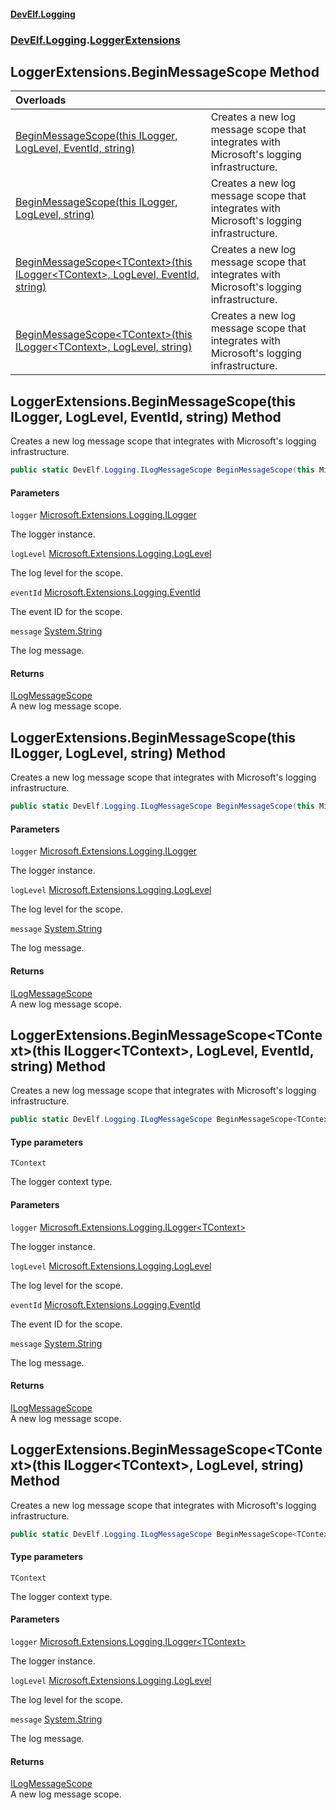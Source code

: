 #### [DevElf\.Logging](README.md 'README')
### [DevElf\.Logging](DevElf.Logging.md 'DevElf\.Logging').[LoggerExtensions](LoggerExtensions.md 'DevElf\.Logging\.LoggerExtensions')

## LoggerExtensions\.BeginMessageScope Method

| Overloads | |
| :--- | :--- |
| [BeginMessageScope\(this ILogger, LogLevel, EventId, string\)](LoggerExtensions.BeginMessageScope.md#DevElf.Logging.LoggerExtensions.BeginMessageScope(thisMicrosoft.Extensions.Logging.ILogger,Microsoft.Extensions.Logging.LogLevel,Microsoft.Extensions.Logging.EventId,string) 'DevElf\.Logging\.LoggerExtensions\.BeginMessageScope\(this Microsoft\.Extensions\.Logging\.ILogger, Microsoft\.Extensions\.Logging\.LogLevel, Microsoft\.Extensions\.Logging\.EventId, string\)') | Creates a new log message scope that integrates with Microsoft's logging infrastructure\. |
| [BeginMessageScope\(this ILogger, LogLevel, string\)](LoggerExtensions.BeginMessageScope.md#DevElf.Logging.LoggerExtensions.BeginMessageScope(thisMicrosoft.Extensions.Logging.ILogger,Microsoft.Extensions.Logging.LogLevel,string) 'DevElf\.Logging\.LoggerExtensions\.BeginMessageScope\(this Microsoft\.Extensions\.Logging\.ILogger, Microsoft\.Extensions\.Logging\.LogLevel, string\)') | Creates a new log message scope that integrates with Microsoft's logging infrastructure\. |
| [BeginMessageScope&lt;TContext&gt;\(this ILogger&lt;TContext&gt;, LogLevel, EventId, string\)](LoggerExtensions.BeginMessageScope.md#DevElf.Logging.LoggerExtensions.BeginMessageScope_TContext_(thisMicrosoft.Extensions.Logging.ILogger_TContext_,Microsoft.Extensions.Logging.LogLevel,Microsoft.Extensions.Logging.EventId,string) 'DevElf\.Logging\.LoggerExtensions\.BeginMessageScope\<TContext\>\(this Microsoft\.Extensions\.Logging\.ILogger\<TContext\>, Microsoft\.Extensions\.Logging\.LogLevel, Microsoft\.Extensions\.Logging\.EventId, string\)') | Creates a new log message scope that integrates with Microsoft's logging infrastructure\. |
| [BeginMessageScope&lt;TContext&gt;\(this ILogger&lt;TContext&gt;, LogLevel, string\)](LoggerExtensions.BeginMessageScope.md#DevElf.Logging.LoggerExtensions.BeginMessageScope_TContext_(thisMicrosoft.Extensions.Logging.ILogger_TContext_,Microsoft.Extensions.Logging.LogLevel,string) 'DevElf\.Logging\.LoggerExtensions\.BeginMessageScope\<TContext\>\(this Microsoft\.Extensions\.Logging\.ILogger\<TContext\>, Microsoft\.Extensions\.Logging\.LogLevel, string\)') | Creates a new log message scope that integrates with Microsoft's logging infrastructure\. |

<a name='DevElf.Logging.LoggerExtensions.BeginMessageScope(thisMicrosoft.Extensions.Logging.ILogger,Microsoft.Extensions.Logging.LogLevel,Microsoft.Extensions.Logging.EventId,string)'></a>

## LoggerExtensions\.BeginMessageScope\(this ILogger, LogLevel, EventId, string\) Method

Creates a new log message scope that integrates with Microsoft's logging infrastructure\.

```csharp
public static DevElf.Logging.ILogMessageScope BeginMessageScope(this Microsoft.Extensions.Logging.ILogger logger, Microsoft.Extensions.Logging.LogLevel logLevel, Microsoft.Extensions.Logging.EventId eventId, string message);
```
#### Parameters

<a name='DevElf.Logging.LoggerExtensions.BeginMessageScope(thisMicrosoft.Extensions.Logging.ILogger,Microsoft.Extensions.Logging.LogLevel,Microsoft.Extensions.Logging.EventId,string).logger'></a>

`logger` [Microsoft\.Extensions\.Logging\.ILogger](https://learn.microsoft.com/en-us/dotnet/api/microsoft.extensions.logging.ilogger 'Microsoft\.Extensions\.Logging\.ILogger')

The logger instance\.

<a name='DevElf.Logging.LoggerExtensions.BeginMessageScope(thisMicrosoft.Extensions.Logging.ILogger,Microsoft.Extensions.Logging.LogLevel,Microsoft.Extensions.Logging.EventId,string).logLevel'></a>

`logLevel` [Microsoft\.Extensions\.Logging\.LogLevel](https://learn.microsoft.com/en-us/dotnet/api/microsoft.extensions.logging.loglevel 'Microsoft\.Extensions\.Logging\.LogLevel')

The log level for the scope\.

<a name='DevElf.Logging.LoggerExtensions.BeginMessageScope(thisMicrosoft.Extensions.Logging.ILogger,Microsoft.Extensions.Logging.LogLevel,Microsoft.Extensions.Logging.EventId,string).eventId'></a>

`eventId` [Microsoft\.Extensions\.Logging\.EventId](https://learn.microsoft.com/en-us/dotnet/api/microsoft.extensions.logging.eventid 'Microsoft\.Extensions\.Logging\.EventId')

The event ID for the scope\.

<a name='DevElf.Logging.LoggerExtensions.BeginMessageScope(thisMicrosoft.Extensions.Logging.ILogger,Microsoft.Extensions.Logging.LogLevel,Microsoft.Extensions.Logging.EventId,string).message'></a>

`message` [System\.String](https://learn.microsoft.com/en-us/dotnet/api/system.string 'System\.String')

The log message\.

#### Returns
[ILogMessageScope](ILogMessageScope.md 'DevElf\.Logging\.ILogMessageScope')  
A new log message scope\.

<a name='DevElf.Logging.LoggerExtensions.BeginMessageScope(thisMicrosoft.Extensions.Logging.ILogger,Microsoft.Extensions.Logging.LogLevel,string)'></a>

## LoggerExtensions\.BeginMessageScope\(this ILogger, LogLevel, string\) Method

Creates a new log message scope that integrates with Microsoft's logging infrastructure\.

```csharp
public static DevElf.Logging.ILogMessageScope BeginMessageScope(this Microsoft.Extensions.Logging.ILogger logger, Microsoft.Extensions.Logging.LogLevel logLevel, string message);
```
#### Parameters

<a name='DevElf.Logging.LoggerExtensions.BeginMessageScope(thisMicrosoft.Extensions.Logging.ILogger,Microsoft.Extensions.Logging.LogLevel,string).logger'></a>

`logger` [Microsoft\.Extensions\.Logging\.ILogger](https://learn.microsoft.com/en-us/dotnet/api/microsoft.extensions.logging.ilogger 'Microsoft\.Extensions\.Logging\.ILogger')

The logger instance\.

<a name='DevElf.Logging.LoggerExtensions.BeginMessageScope(thisMicrosoft.Extensions.Logging.ILogger,Microsoft.Extensions.Logging.LogLevel,string).logLevel'></a>

`logLevel` [Microsoft\.Extensions\.Logging\.LogLevel](https://learn.microsoft.com/en-us/dotnet/api/microsoft.extensions.logging.loglevel 'Microsoft\.Extensions\.Logging\.LogLevel')

The log level for the scope\.

<a name='DevElf.Logging.LoggerExtensions.BeginMessageScope(thisMicrosoft.Extensions.Logging.ILogger,Microsoft.Extensions.Logging.LogLevel,string).message'></a>

`message` [System\.String](https://learn.microsoft.com/en-us/dotnet/api/system.string 'System\.String')

The log message\.

#### Returns
[ILogMessageScope](ILogMessageScope.md 'DevElf\.Logging\.ILogMessageScope')  
A new log message scope\.

<a name='DevElf.Logging.LoggerExtensions.BeginMessageScope_TContext_(thisMicrosoft.Extensions.Logging.ILogger_TContext_,Microsoft.Extensions.Logging.LogLevel,Microsoft.Extensions.Logging.EventId,string)'></a>

## LoggerExtensions\.BeginMessageScope\<TContext\>\(this ILogger\<TContext\>, LogLevel, EventId, string\) Method

Creates a new log message scope that integrates with Microsoft's logging infrastructure\.

```csharp
public static DevElf.Logging.ILogMessageScope BeginMessageScope<TContext>(this Microsoft.Extensions.Logging.ILogger<TContext> logger, Microsoft.Extensions.Logging.LogLevel logLevel, Microsoft.Extensions.Logging.EventId eventId, string message);
```
#### Type parameters

<a name='DevElf.Logging.LoggerExtensions.BeginMessageScope_TContext_(thisMicrosoft.Extensions.Logging.ILogger_TContext_,Microsoft.Extensions.Logging.LogLevel,Microsoft.Extensions.Logging.EventId,string).TContext'></a>

`TContext`

The logger context type\.
#### Parameters

<a name='DevElf.Logging.LoggerExtensions.BeginMessageScope_TContext_(thisMicrosoft.Extensions.Logging.ILogger_TContext_,Microsoft.Extensions.Logging.LogLevel,Microsoft.Extensions.Logging.EventId,string).logger'></a>

`logger` [Microsoft\.Extensions\.Logging\.ILogger&lt;](https://learn.microsoft.com/en-us/dotnet/api/microsoft.extensions.logging.ilogger-1 'Microsoft\.Extensions\.Logging\.ILogger\`1')[TContext](LoggerExtensions.md#DevElf.Logging.LoggerExtensions.BeginMessageScope_TContext_(thisMicrosoft.Extensions.Logging.ILogger_TContext_,Microsoft.Extensions.Logging.LogLevel,Microsoft.Extensions.Logging.EventId,string).TContext 'DevElf\.Logging\.LoggerExtensions\.BeginMessageScope\<TContext\>\(this Microsoft\.Extensions\.Logging\.ILogger\<TContext\>, Microsoft\.Extensions\.Logging\.LogLevel, Microsoft\.Extensions\.Logging\.EventId, string\)\.TContext')[&gt;](https://learn.microsoft.com/en-us/dotnet/api/microsoft.extensions.logging.ilogger-1 'Microsoft\.Extensions\.Logging\.ILogger\`1')

The logger instance\.

<a name='DevElf.Logging.LoggerExtensions.BeginMessageScope_TContext_(thisMicrosoft.Extensions.Logging.ILogger_TContext_,Microsoft.Extensions.Logging.LogLevel,Microsoft.Extensions.Logging.EventId,string).logLevel'></a>

`logLevel` [Microsoft\.Extensions\.Logging\.LogLevel](https://learn.microsoft.com/en-us/dotnet/api/microsoft.extensions.logging.loglevel 'Microsoft\.Extensions\.Logging\.LogLevel')

The log level for the scope\.

<a name='DevElf.Logging.LoggerExtensions.BeginMessageScope_TContext_(thisMicrosoft.Extensions.Logging.ILogger_TContext_,Microsoft.Extensions.Logging.LogLevel,Microsoft.Extensions.Logging.EventId,string).eventId'></a>

`eventId` [Microsoft\.Extensions\.Logging\.EventId](https://learn.microsoft.com/en-us/dotnet/api/microsoft.extensions.logging.eventid 'Microsoft\.Extensions\.Logging\.EventId')

The event ID for the scope\.

<a name='DevElf.Logging.LoggerExtensions.BeginMessageScope_TContext_(thisMicrosoft.Extensions.Logging.ILogger_TContext_,Microsoft.Extensions.Logging.LogLevel,Microsoft.Extensions.Logging.EventId,string).message'></a>

`message` [System\.String](https://learn.microsoft.com/en-us/dotnet/api/system.string 'System\.String')

The log message\.

#### Returns
[ILogMessageScope](ILogMessageScope.md 'DevElf\.Logging\.ILogMessageScope')  
A new log message scope\.

<a name='DevElf.Logging.LoggerExtensions.BeginMessageScope_TContext_(thisMicrosoft.Extensions.Logging.ILogger_TContext_,Microsoft.Extensions.Logging.LogLevel,string)'></a>

## LoggerExtensions\.BeginMessageScope\<TContext\>\(this ILogger\<TContext\>, LogLevel, string\) Method

Creates a new log message scope that integrates with Microsoft's logging infrastructure\.

```csharp
public static DevElf.Logging.ILogMessageScope BeginMessageScope<TContext>(this Microsoft.Extensions.Logging.ILogger<TContext> logger, Microsoft.Extensions.Logging.LogLevel logLevel, string message);
```
#### Type parameters

<a name='DevElf.Logging.LoggerExtensions.BeginMessageScope_TContext_(thisMicrosoft.Extensions.Logging.ILogger_TContext_,Microsoft.Extensions.Logging.LogLevel,string).TContext'></a>

`TContext`

The logger context type\.
#### Parameters

<a name='DevElf.Logging.LoggerExtensions.BeginMessageScope_TContext_(thisMicrosoft.Extensions.Logging.ILogger_TContext_,Microsoft.Extensions.Logging.LogLevel,string).logger'></a>

`logger` [Microsoft\.Extensions\.Logging\.ILogger&lt;](https://learn.microsoft.com/en-us/dotnet/api/microsoft.extensions.logging.ilogger-1 'Microsoft\.Extensions\.Logging\.ILogger\`1')[TContext](LoggerExtensions.md#DevElf.Logging.LoggerExtensions.BeginMessageScope_TContext_(thisMicrosoft.Extensions.Logging.ILogger_TContext_,Microsoft.Extensions.Logging.LogLevel,string).TContext 'DevElf\.Logging\.LoggerExtensions\.BeginMessageScope\<TContext\>\(this Microsoft\.Extensions\.Logging\.ILogger\<TContext\>, Microsoft\.Extensions\.Logging\.LogLevel, string\)\.TContext')[&gt;](https://learn.microsoft.com/en-us/dotnet/api/microsoft.extensions.logging.ilogger-1 'Microsoft\.Extensions\.Logging\.ILogger\`1')

The logger instance\.

<a name='DevElf.Logging.LoggerExtensions.BeginMessageScope_TContext_(thisMicrosoft.Extensions.Logging.ILogger_TContext_,Microsoft.Extensions.Logging.LogLevel,string).logLevel'></a>

`logLevel` [Microsoft\.Extensions\.Logging\.LogLevel](https://learn.microsoft.com/en-us/dotnet/api/microsoft.extensions.logging.loglevel 'Microsoft\.Extensions\.Logging\.LogLevel')

The log level for the scope\.

<a name='DevElf.Logging.LoggerExtensions.BeginMessageScope_TContext_(thisMicrosoft.Extensions.Logging.ILogger_TContext_,Microsoft.Extensions.Logging.LogLevel,string).message'></a>

`message` [System\.String](https://learn.microsoft.com/en-us/dotnet/api/system.string 'System\.String')

The log message\.

#### Returns
[ILogMessageScope](ILogMessageScope.md 'DevElf\.Logging\.ILogMessageScope')  
A new log message scope\.